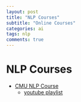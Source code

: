 ```yaml
---
layout: post
title: "NLP Courses"
subtitle: "Online Courses"
categories: ai
tags: nlp
comments: true
---
```


# NLP Courses
* [CMU NLP Course](http://demo.clab.cs.cmu.edu/NLP/)
  * [youtube playlist](https://www.youtube.com/playlist?list=PLy-82AVP8uEB8UipSJGUIKrA19iONeW04)